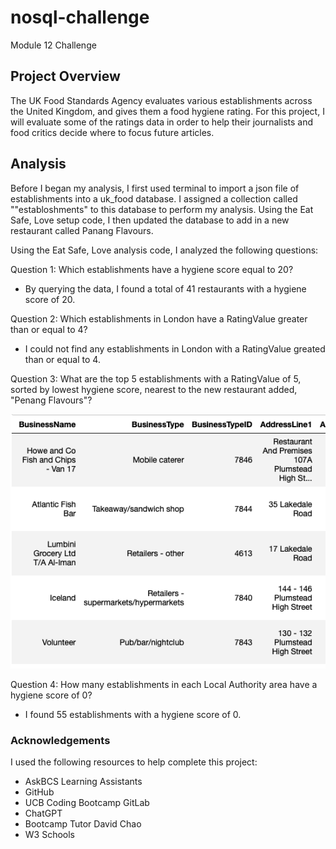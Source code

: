 # nosql-challenge
Module 12 Challenge

## Project Overview
The UK Food Standards Agency evaluates various establishments across the United Kingdom, and gives them a food hygiene rating. For this project, I will evaluate some of the ratings data in order to help their journalists and food critics decide where to focus future articles.

## Analysis
Before I began my analysis, I first used terminal to import a json file of establishments into a uk_food database. I assigned a collection called ""establoshments" to this database to perform my analysis. Using the Eat Safe, Love setup code, I then updated the database to add in a new restaurant called Panang Flavours.

Using the Eat Safe, Love analysis code, I analyzed the following questions:

Question 1: Which establishments have a hygiene score equal to 20? 
* By querying the data, I found a total of 41 restaurants with a hygiene score of 20.
  
Question 2: Which establishments in London have a RatingValue greater than or equal to 4? 
* I could not find any establishments in London with a RatingValue greated than or equal to 4.
  
Question 3: What are the top 5 establishments with a RatingValue of 5, sorted by lowest hygiene score, nearest to the new restaurant added, "Penang Flavours"?

![](https://github.com/Houdini24/nosql-challenge/blob/main/Resources/Screenshot%202023-07-22%20at%202.29.54%20PM.png)

Question 4: How many establishments in each Local Authority area have a hygiene score of 0? 
* I found 55 establishments with a hygiene score of 0.

### Acknowledgements
I used the following resources to help complete this project:

* AskBCS Learning Assistants
* GitHub
* UCB Coding Bootcamp GitLab
* ChatGPT
* Bootcamp Tutor David Chao
* W3 Schools

